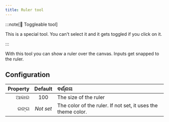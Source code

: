 ```yaml
---
title: Ruler tool
---
```


:::note[🔘 Toggleable tool]

This is a special tool.
You can't select it and it gets toggled if you click on it.

:::

With this tool you can show a ruler over the canvas.
Inputs get snapped to the ruler.

## Configuration

| Property |  Default  | ଵର୍ଣ୍ଣନା                                                                                     |
| -------: | :-------: | :------------------------------------------------------------------------------------------- |
|     ଆକାର |    100    | The size of the ruler                                                                        |
|     ରଙ୍ଗ | _Not set_ | The color of the ruler. If not set, it uses the theme color. |
